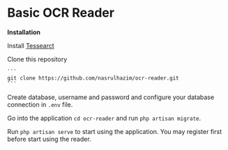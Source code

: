 # Basic OCR Reader

**Installation**

Install [Tessearct](https://github.com/tesseract-ocr/tesseract/wiki)

Clone this repository

	```
	git clone https://github.com/nasrulhazim/ocr-reader.git
	```

Create database, username and password and configure your database connection in `.env` file.

Go into the application `cd ocr-reader` and run `php artisan migrate`.

Run `php artisan serve` to start using the application. You may register first before start using the reader.